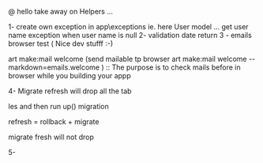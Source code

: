 @ hello take away on Helpers ...

1-  create own exception
in app\exceptions
ie. here User model ... get user name exception when user name is null
2- validation date return
3 - emails browser test ( Nice dev stufff :-)

art make:mail welcome (send mailable tp browser
art make:mail welcome --markdown=emails.welcome
) :: The purpose is to check mails before in browser while you  building your appp

4- Migrate refresh
will drop all the tab

les and then run up() migration

refresh = rollback + migrate

migrate fresh will not drop

5-